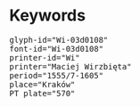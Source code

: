 # Keywords
<pre>
glyph-id="Wi-03d0108"
font-id="Wi-03d0108"
printer-id="Wi"
printer="Maciej Wirzbięta"
period="1555/7-1605"
place="Kraków"
PT plate="570"
</pre>
